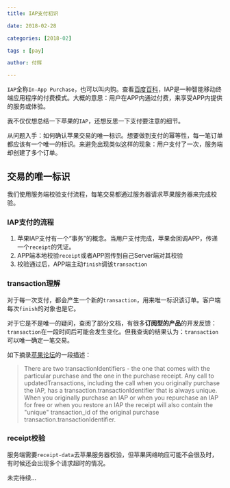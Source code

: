 ```yaml
---
title: IAP支付初识

date: 2018-02-28

categories: [2018-02]

tags : [pay]

author: 付辉

---
```


`IAP`全称`In-App Purchase`，也可以叫内购。查看[百度百科](https://baike.baidu.com/item/IAP/16700121)，IAP是一种智能移动终端应用程序的付费模式。大概的意思：用户在APP内通过付费，来享受APP内提供的服务或体验。

我不仅仅想总结一下苹果的`IAP`，还想反思一下支付要注意的细节。

从问题入手：如何确认苹果交易的唯一标识。想要做到支付的幂等性，每一笔订单都应该有一个唯一的标识。来避免出现类似这样的现象：用户支付了一次，服务端却创建了多个订单。

## 交易的唯一标识

我们使用服务端校验支付流程，每笔交易都通过服务器请求苹果服务器来完成校验。

### IAP支付的流程

1. 苹果IAP支付有一个“事务”的概念。当用户支付完成，苹果会回调APP，传递一个`receipt`的凭证。
2. APP端本地校验`receipt`或者APP回传到自己Server端对其校验
3. 校验通过后，APP端主动`finish`调该`transaction`

### transaction理解
对于每一次支付，都会产生一个新的`transaction`，用来唯一标识该订单。客户端每次`finish`的对象也是它。

对于它是不是唯一的疑问，查阅了部分文档，有很多**订阅型的产品**的开发反馈：`transaction`在一段时间后可能会发生变化。但我查询的结果认为：`transaction`可以唯一确定一笔交易。

如下摘录[苹果论坛](https://forums.developer.apple.com/welcome)的一段描述：

>There are two transactionIdentifiers - the one that comes with the particular purchase and the one in the purchase receipt. Any call to updatedTransactions, including the call when you originally purchase the IAP, has a transaction.transactionIdentifier that is always unique. When you originally purchase an IAP or when you repurchase an IAP for free or when you restore an IAP the receipt will also contain the "unique" transaction_id of the original purchase transaction.transactionIdentifier.

### receipt校验

服务端需要`receipt-data`去苹果服务器校验，但苹果网络响应可能不会很及时，有时候还会出现多个请求超时的情况。

未完待续...